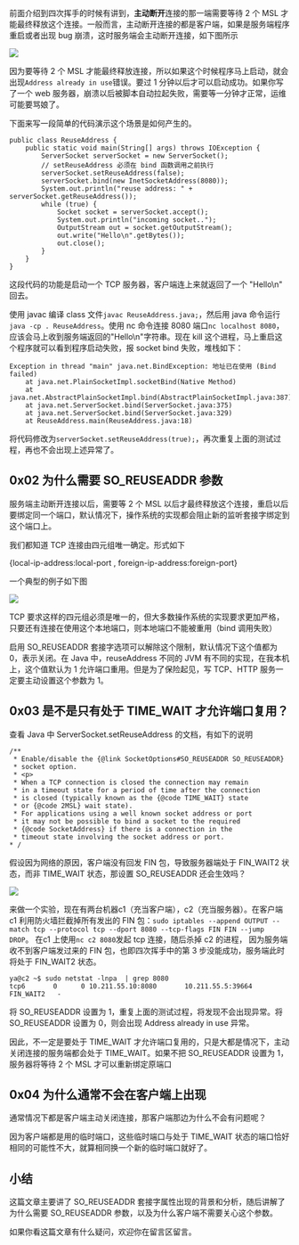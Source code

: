 前面介绍到四次挥手的时候有讲到，**主动断开**连接的那一端需要等待 2 个 MSL 才能最终释放这个连接。一般而言，主动断开连接的都是客户端，如果是服务端程序重启或者出现 bug 崩溃，这时服务端会主动断开连接，如下图所示

![](https://p1-jj.byteimg.com/tos-cn-i-t2oaga2asx/gold-user-assets/2019/2/25/169230452f26de90~tplv-t2oaga2asx-jj-mark:1600:0:0:0:q75.image#?w=1222&h=944&s=127710&e=jpg&b=ffffff)

因为要等待 2 个 MSL 才能最终释放连接，所以如果这个时候程序马上启动，就会出现`Address already in use`错误。要过 1 分钟以后才可以启动成功。如果你写了一个 web 服务器，崩溃以后被脚本自动拉起失败，需要等一分钟才正常，运维可能要骂娘了。

下面来写一段简单的代码演示这个场景是如何产生的。

    public class ReuseAddress {
        public static void main(String[] args) throws IOException {
            ServerSocket serverSocket = new ServerSocket();
            // setReuseAddress 必须在 bind 函数调用之前执行
            serverSocket.setReuseAddress(false);
            serverSocket.bind(new InetSocketAddress(8080));
            System.out.println("reuse address: " + serverSocket.getReuseAddress());
            while (true) {
                Socket socket = serverSocket.accept();
                System.out.println("incoming socket..");
                OutputStream out = socket.getOutputStream();
                out.write("Hello\n".getBytes());
                out.close();
            }
        }
    }
    

这段代码的功能是启动一个 TCP 服务器，客户端连上来就返回了一个 "Hello\\n" 回去。

使用 javac 编译 class 文件`javac ReuseAddress.java;`，然后用 java 命令运行`java -cp . ReuseAddress`。使用 nc 命令连接 8080 端口`nc localhost 8080`，应该会马上收到服务端返回的"Hello\\n"字符串。现在 kill 这个进程，马上重启这个程序就可以看到程序启动失败，报 socket bind 失败，堆栈如下：

    Exception in thread "main" java.net.BindException: 地址已在使用 (Bind failed)
    	at java.net.PlainSocketImpl.socketBind(Native Method)
    	at java.net.AbstractPlainSocketImpl.bind(AbstractPlainSocketImpl.java:387)
    	at java.net.ServerSocket.bind(ServerSocket.java:375)
    	at java.net.ServerSocket.bind(ServerSocket.java:329)
    	at ReuseAddress.main(ReuseAddress.java:18)
    

将代码修改为`serverSocket.setReuseAddress(true);`，再次重复上面的测试过程，再也不会出现上述异常了。

0x02 为什么需要 SO\_REUSEADDR 参数
---------------------------

服务端主动断开连接以后，需要等 2 个 MSL 以后才最终释放这个连接，重启以后要绑定同一个端口，默认情况下，操作系统的实现都会阻止新的监听套接字绑定到这个端口上。

我们都知道 TCP 连接由四元组唯一确定。形式如下

{local-ip-address:local-port , foreign-ip-address:foreign-port}

一个典型的例子如下图

![](https://p1-jj.byteimg.com/tos-cn-i-t2oaga2asx/gold-user-assets/2019/2/25/169230452a3ad54a~tplv-t2oaga2asx-jj-mark:1600:0:0:0:q75.image#?w=1456&h=398&s=74683&e=jpg&b=fdfdfd)

TCP 要求这样的四元组必须是唯一的，但大多数操作系统的实现要求更加严格，只要还有连接在使用这个本地端口，则本地端口不能被重用（bind 调用失败）

启用 SO\_REUSEADDR 套接字选项可以解除这个限制，默认情况下这个值都为 0，表示关闭。在 Java 中，reuseAddress 不同的 JVM 有不同的实现，在我本机上，这个值默认为 1 允许端口重用。但是为了保险起见，写 TCP、HTTP 服务一定要主动设置这个参数为 1。

0x03 是不是只有处于 TIME\_WAIT 才允许端口复用？
--------------------------------

查看 Java 中 ServerSocket.setReuseAddress 的文档，有如下的说明

    /**
     * Enable/disable the {@link SocketOptions#SO_REUSEADDR SO_REUSEADDR}
     * socket option.
     * <p>
     * When a TCP connection is closed the connection may remain
     * in a timeout state for a period of time after the connection
     * is closed (typically known as the {@code TIME_WAIT} state
     * or {@code 2MSL} wait state).
     * For applications using a well known socket address or port
     * it may not be possible to bind a socket to the required
     * {@code SocketAddress} if there is a connection in the
     * timeout state involving the socket address or port.
    * /
    

假设因为网络的原因，客户端没有回发 FIN 包，导致服务器端处于 FIN\_WAIT2 状态，而非 TIME\_WAIT 状态，那设置 SO\_REUSEADDR 还会生效吗？

![](https://p1-jj.byteimg.com/tos-cn-i-t2oaga2asx/gold-user-assets/2019/2/25/169252c596fbaac0~tplv-t2oaga2asx-jj-mark:1600:0:0:0:q75.image#?w=605&h=431&s=41566&e=jpg&b=fefefe)

来做一个实验，现在有两台机器c1（充当客户端），c2（充当服务器）。在客户端 c1 利用防火墙拦截掉所有发出的 FIN 包：`sudo iptables --append OUTPUT --match tcp --protocol tcp --dport 8080 --tcp-flags FIN FIN --jump DROP`。 在c1 上使用`nc c2 8080`发起 tcp 连接，随后杀掉 c2 的进程， 因为服务端收不到客户端发过来的 FIN 包，也即四次挥手中的第 3 步没能成功，服务端此时将处于 FIN\_WAIT2 状态。

    ya@c2 ~$ sudo netstat -lnpa  | grep 8080
    tcp6       0      0 10.211.55.10:8080       10.211.55.5:39664       FIN_WAIT2   -
    

将 SO\_REUSEADDR 设置为 1，重复上面的测试过程，将发现不会出现异常。将 SO\_REUSEADDR 设置为 0，则会出现 Address already in use 异常。

因此，不一定是要处于 TIME\_WAIT 才允许端口复用的，只是大都是情况下，主动关闭连接的服务端都会处于 TIME\_WAIT。如果不把 SO\_REUSEADDR 设置为 1，服务器将等待 2 个 MSL 才可以重新绑定原端口

0x04 为什么通常不会在客户端上出现
-------------------

通常情况下都是客户端主动关闭连接，那客户端那边为什么不会有问题呢？

因为客户端都是用的临时端口，这些临时端口与处于 TIME\_WAIT 状态的端口恰好相同的可能性不大，就算相同换一个新的临时端口就好了。

小结
--

这篇文章主要讲了 SO\_REUSEADDR 套接字属性出现的背景和分析，随后讲解了为什么需要 SO\_REUSEADDR 参数，以及为什么客户端不需要关心这个参数。

如果你看这篇文章有什么疑问，欢迎你在留言区留言。
